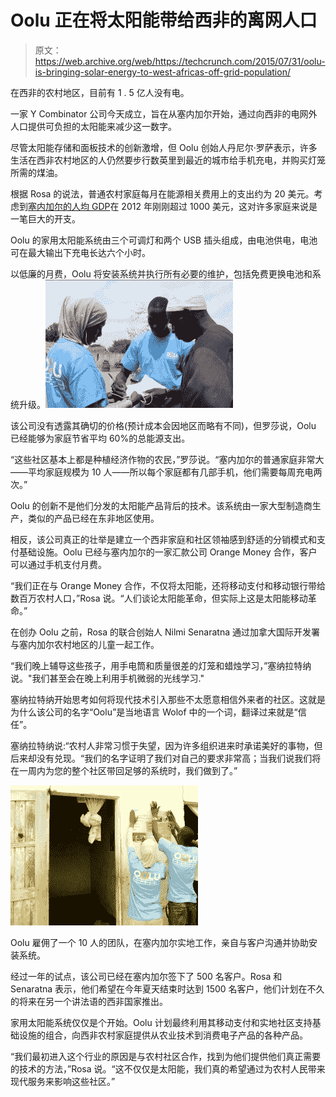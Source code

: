 # Oolu 正在将太阳能带给西非的离网人口

> 原文：<https://web.archive.org/web/https://techcrunch.com/2015/07/31/oolu-is-bringing-solar-energy-to-west-africas-off-grid-population/>

在西非的农村地区，目前有 1 . 5 亿人没有电。

一家 Y Combinator 公司今天成立，旨在从塞内加尔开始，通过向西非的电网外人口提供可负担的太阳能来减少这一数字。

尽管太阳能存储和面板技术的创新激增，但 Oolu 创始人丹尼尔·罗萨表示，许多生活在西非农村地区的人仍然要步行数英里到最近的城市给手机充电，并购买灯笼所需的煤油。

根据 Rosa 的说法，普通农村家庭每月在能源相关费用上的支出约为 20 美元。考虑到[塞内加尔的人均 GDP](https://web.archive.org/web/20230222130709/https://data.un.org/CountryProfile.aspx?crName=SENEGAL)在 2012 年刚刚超过 1000 美元，这对许多家庭来说是一笔巨大的开支。

Oolu 的家用太阳能系统由三个可调灯和两个 USB 插头组成，由电池供电，电池可在最大输出下充电长达六个小时。

以低廉的月费，Oolu 将安装系统并执行所有必要的维护，包括免费更换电池和系统升级。![Screen Shot 2015-07-29 at 4.42.16 PM](img/8720d60583f5f3471ff052f900885a47.png)

该公司没有透露其确切的价格(预计成本会因地区而略有不同)，但罗莎说，Oolu 已经能够为家庭节省平均 60%的总能源支出。

“这些社区基本上都是种植经济作物的农民，”罗莎说。“塞内加尔的普通家庭非常大——平均家庭规模为 10 人——所以每个家庭都有几部手机，他们需要每周充电两次。”

Oolu 的创新不是他们分发的太阳能产品背后的技术。该系统由一家大型制造商生产，类似的产品已经在东非地区使用。

相反，该公司真正的壮举是建立一个西非家庭和社区领袖感到舒适的分销模式和支付基础设施。Oolu 已经与塞内加尔的一家汇款公司 Orange Money 合作，客户可以通过手机支付月费。

“我们正在与 Orange Money 合作，不仅将太阳能，还将移动支付和移动银行带给数百万农村人口，”Rosa 说。“人们谈论太阳能革命，但实际上这是太阳能移动革命。”

在创办 Oolu 之前，Rosa 的联合创始人 Nilmi Senaratna 通过加拿大国际开发署与塞内加尔农村地区的儿童一起工作。

“我们晚上辅导这些孩子，用手电筒和质量很差的灯笼和蜡烛学习，”塞纳拉特纳说。"我们甚至会在晚上利用手机微弱的光线学习."

塞纳拉特纳开始思考如何将现代技术引入那些不太愿意相信外来者的社区。这就是为什么该公司的名字“Oolu”是当地语言 Wolof 中的一个词，翻译过来就是“信任”。

塞纳拉特纳说:“农村人非常习惯于失望，因为许多组织进来时承诺美好的事物，但后来却没有兑现。“我们的名字证明了我们对自己的要求非常高；当我们说我们将在一周内为您的整个社区带回足够的系统时，我们做到了。”

![P1050396](img/febaf9b5b34aa6c1df5127495f3cc52c.png)

Oolu 雇佣了一个 10 人的团队，在塞内加尔实地工作，亲自与客户沟通并协助安装系统。

经过一年的试点，该公司已经在塞内加尔签下了 500 名客户。Rosa 和 Senaratna 表示，他们希望在今年夏天结束时达到 1500 名客户，他们计划在不久的将来在另一个讲法语的西非国家推出。

家用太阳能系统仅仅是个开始。Oolu 计划最终利用其移动支付和实地社区支持基础设施的组合，向西非农村家庭提供从农业技术到消费电子产品的各种产品。

“我们最初进入这个行业的原因是与农村社区合作，找到为他们提供他们真正需要的技术的方法，”Rosa 说。“这不仅仅是太阳能，我们真的希望通过为农村人民带来现代服务来影响这些社区。”